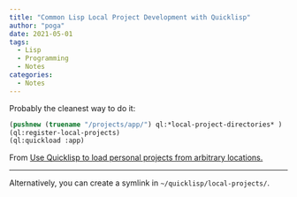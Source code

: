 ```yaml
---
title: "Common Lisp Local Project Development with Quicklisp"
author: "poga"
date: 2021-05-01
tags:
  - Lisp
  - Programming
  - Notes
categories:
  - Notes
---
```


Probably the cleanest way to do it:

```lisp
(pushnew (truename "/projects/app/") ql:*local-project-directories* )
(ql:register-local-projects)
(ql:quickload :app)
```

From [Use Quicklisp to load personal projects from arbitrary locations.](https://www.darkchestnut.com/2016/quicklisp-load-personal-projects-from-arbitrary-locations/)

---

Alternatively, you can create a symlink in `~/quicklisp/local-projects/`.
